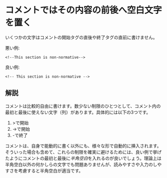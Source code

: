 # コメントではその内容の前後へ空白文字を置く

いくつかの文字はコメントの開始タグの直後や終了タグの直前に書けません。

悪い例:

    <!--This section is non-normative-->

良い例:

    <!-- This section is non-normative -->


## 解説

コメントは比較的自由に書けます。数少ない制限のひとつとして、コメント内の最初と最後に使えない文字（列）があります。具体的には以下の3つです。

1. &gt;で開始
2. ->で開始
3. -で終了

コメントは、自身で能動的に書く以外にも、様々な形で自動的に挿入されます。そういった場合も含めて、これらの制限を確実に避けるためには、良い例で挙げたようにコメントの最初と最後に*半角空白*を入れるのが良いでしょう。理論上は半角空白以外の何かしらの文字でも問題ありませんが、読みやすさや入力のしやすさを考慮すると半角空白が適当です。
